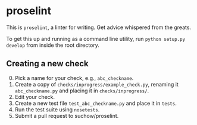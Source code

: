 # proselint

This is `proselint`, a linter for writing. Get advice whispered from the greats.

To get this up and running as a command line utility, run `python setup.py develop` from inside the root directory.

## Creating a new check
0. Pick a name for your check, e.g., `abc_checkname`.
1. Create a copy of `checks/inprogress/example_check.py`, renaming it `abc_checkname.py` and placing it in `checks/inprogress/`.
2. Edit your check.
3. Create a new test file `test_abc_checkname.py` and place it in `tests`.
4. Run the test suite using `nosetests`.
5. Submit a pull request to suchow/proselint.
